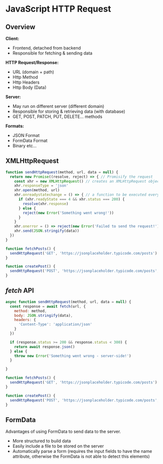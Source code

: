 # JavaScript HTTP Request

## Overview

**Client:**

* Frontend, detached from backend
* Responsible for fetching & sending data

**HTTP Request/Response:**

* URL (domain + path)
* Http Method
* Http Headers
* Http Body (Data)

**Server:**

* May run on different server (different domain)
* Responsible for storing & retrieving data (with database)
* GET, POST, PATCH, PUT, DELETE... methods

**Formats:**

* JSON Format
* FormData Format
* Binary etc...

## XMLHttpRequest

```js
function sendHttpRequest(method, url, data = null) {
  return new Promise((resolve, reject) => { // Promisify the request
    const xhr = new XMLHttpRequest() // creates an XMLHttpRequest object
    xhr.responseType = 'json'
    xhr.open(method, url)
    xhr.onreadystatechange = () => { // a function to be executed every time the status of the XMLHttpRequest object changes
      if (xhr.readyState === 4 && xhr.status === 200) {
        resolve(xhr.response)
      } else {
        reject(new Error('Something went wrong!'))
      }
    } 
    xhr.onerror = () => reject(new Error('Failed to send the request!'))
    xhr.send(JSON.stringify(data))
  })
}

function fetchPosts() {
  sendHttpRequest('GET', 'https://jsonplaceholder.typicode.com/posts').then()
}

function createPost() {
  sendHttpRequest('POST', 'https://jsonplaceholder.typicode.com/posts', {title: 'Post', description: 'Some post'})
}
```

## *fetch* API

```js
async function sendHttpRequest(method, url, data = null) {
  const response = await fetch(url, {
    method: method,
    body: JSON.stringify(data),
    headers: {
      'Content-Type': 'application/json'
    }
  })

  if (response.status >= 200 && response.status < 300) {
    return await response.json()
  } else {
    throw new Error('Something went wrong - server-side!')
  }

}

function fetchPosts() {
  sendHttpRequest('GET', 'https://jsonplaceholder.typicode.com/posts').then()
}

function createPost() {
  sendHttpRequest('POST', 'https://jsonplaceholder.typicode.com/posts', {title: 'Post', description: 'Some post'})
}
```

## FormData

Advantages of using FormData to send data to the server.

* More structured to build data
* Easily include a file to be stored on the server
* Automatically parse a form (requires the input fields to have the name attribute, otherwise the FormData is not able to detect this elements)
